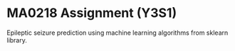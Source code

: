 # MA0218 Assignment (Y3S1)
Epileptic seizure prediction using machine learning algorithms from sklearn library.
